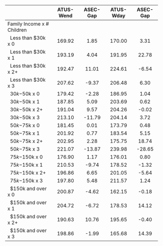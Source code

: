 
|                      |    ATUS-Wend |     ASEC-Gap |    ATUS-Wday |     ASEC-Gap |
| -------------------- | :----------: | :----------: | :----------: | :----------: |
| Family Income x # Children |              |              |              |              |
| &nbsp;&nbsp;Less than $30k x 0 |       169.92 |         1.85 |       170.00 |         3.31 |
| &nbsp;&nbsp;Less than $30k x 1 |       193.19 |         4.04 |       191.95 |        22.78 |
| &nbsp;&nbsp;Less than $30k x 2+ |       192.47 |        11.01 |       224.61 |        -6.54 |
| &nbsp;&nbsp;Less than $30k x 3 |       207.62 |        -9.37 |       206.48 |         6.30 |
| &nbsp;&nbsp;$30k-$50k x 0 |       179.42 |        -2.28 |       186.95 |         1.04 |
| &nbsp;&nbsp;$30k-$50k x 1 |       187.85 |         5.09 |       203.69 |         0.62 |
| &nbsp;&nbsp;$30k-$50k x 2+ |       191.04 |         9.57 |       204.26 |        -0.02 |
| &nbsp;&nbsp;$30k-$50k x 3 |       213.10 |       -11.79 |       204.14 |         3.72 |
| &nbsp;&nbsp;$50k-$75k x 0 |       181.45 |         0.01 |       173.79 |         0.48 |
| &nbsp;&nbsp;$50k-$75k x 1 |       201.92 |         0.77 |       183.54 |         5.15 |
| &nbsp;&nbsp;$50k-$75k x 2+ |       202.95 |         2.28 |       175.75 |        18.74 |
| &nbsp;&nbsp;$50k-$75k x 3 |       221.07 |       -13.87 |       239.98 |       -28.65 |
| &nbsp;&nbsp;$75k-$150k x 0 |       176.90 |         1.17 |       176.01 |         0.80 |
| &nbsp;&nbsp;$75k-$150k x 1 |       210.53 |        -9.74 |       178.52 |        -1.32 |
| &nbsp;&nbsp;$75k-$150k x 2+ |       196.86 |         6.65 |       201.05 |        -5.64 |
| &nbsp;&nbsp;$75k-$150k x 3 |       197.80 |         5.48 |       211.57 |         1.24 |
| &nbsp;&nbsp;$150k and over x 0 |       200.87 |        -4.62 |       162.15 |        -0.18 |
| &nbsp;&nbsp;$150k and over x 1 |       204.72 |        -6.72 |       178.53 |        14.12 |
| &nbsp;&nbsp;$150k and over x 2+ |       190.63 |        10.76 |       195.65 |        -0.40 |
| &nbsp;&nbsp;$150k and over x 3 |       198.86 |        -1.99 |       165.68 |        14.39 |

